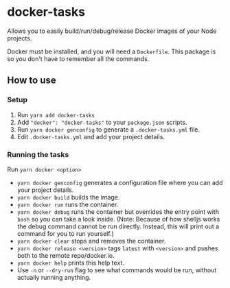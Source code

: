 # docker-tasks

Allows you to easily build/run/debug/release Docker images of your Node projects.

Docker must be installed, and you will need a `Dockerfile`. This package is so you don't have to remember all the commands.

## How to use

### Setup

1. Run `yarn add docker-tasks`
2. Add `"docker": "docker-tasks"` to your `package.json` scripts.
3. Run `yarn docker genconfig` to generate a `.docker-tasks.yml` file.
4. Edit `.docker-tasks.yml` and add your project details.

### Running the tasks

Run `yarn docker <option>`

- `yarn docker genconfig` generates a configuration file where you can add your project details.
- `yarn docker build` builds the image.
- `yarn docker run` runs the container.
- `yarn docker debug` runs the container but overrides the entry point with `bash` so you can take a look inside. (Note: Because of how shelljs works the debug command cannot be run directly. Instead, this will print out a command for you to run yourself.)
- `yarn docker clear` stops and removes the container.
- `yarn docker release <version>` tags `latest` with `<version>` and pushes both to the remote repo/docker.io.
- `yarn docker help` prints this help text.
- Use `-n` or `--dry-run` flag to see what commands would be run, without actually running anything.
